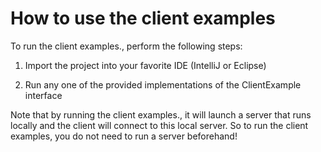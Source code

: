 # How to use the client examples

To run the client examples., perform the following steps:

1. Import the project into your favorite IDE (IntelliJ or Eclipse)

2. Run any one of the provided implementations of the ClientExample interface

Note that by running the client examples., it will launch a server that runs locally and the client will connect to this local server. So to run the client examples, you do not need to run a server beforehand!